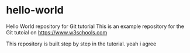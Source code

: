 # hello-world

Hello World repository for Git tutorial
This is an example repository for the Git tutoial on https://www.w3schools.com

This repository is built step by step in the tutorial.
yeah i agree

